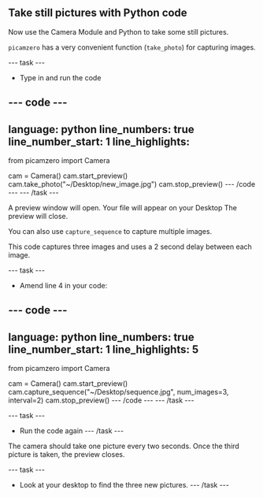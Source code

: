## Take still pictures with Python code

Now use the Camera Module and Python to take some still pictures.

`picamzero` has a very convenient function (`take_photo`) for capturing images. 

--- task ---
- Type in and run the code

--- code ---
---
language: python
line_numbers: true
line_number_start: 1
line_highlights: 
---

from picamzero import Camera

cam = Camera()
cam.start_preview()
cam.take_photo("~/Desktop/new_image.jpg")
cam.stop_preview()
--- /code ---
--- /task ---

A preview window will open. 
Your file will appear on your Desktop 
The preview will close.

You can also use `capture_sequence` to capture multiple images.

This code captures three images and uses a 2 second delay between each image. 

--- task ---
- Amend line 4 in your code:

--- code ---
---
language: python
line_numbers: true
line_number_start: 1
line_highlights: 5
---
from picamzero import Camera

cam = Camera()
cam.start_preview()
cam.capture_sequence("~/Desktop/sequence.jpg", num_images=3, interval=2)
cam.stop_preview()
--- /code ---
--- /task ---

--- task ---
- Run the code again
--- /task ---

The camera should take one picture every two seconds. Once the third picture is taken, the preview closes.

--- task ---
- Look at your desktop to find the three new pictures.
--- /task ---
